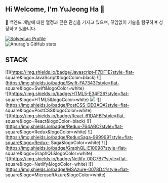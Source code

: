 ## Hi Welcome, I'm YuJeong Ha 👋

💼 백엔드 개발에 대한 열정과 깊은 관심을 가지고 있으며, 끊임없이 기술을 탐구하며 성장하고 있습니다.

<!--
**HaYuJeong/HaYuJeong** is a ✨ _special_ ✨ repository because its `README.md` (this file) appears on your GitHub profile.

Here are some ideas to get you started:

- 🔭 I’m currently working on ...
- 🌱 I’m currently learning ...
- 👯 I’m looking to collaborate on ...
- 🤔 I’m looking for help with ...
- 💬 Ask me about ...
- 📫 How to reach me: ...
- 😄 Pronouns: ...
- ⚡ Fun fact: ...
-->

[![Solved.ac Profile](http://mazassumnida.wtf/api/generate_badge?boj=hayj6935)](https://solved.ac/hayj6935)
<br/>
![Anurag's GitHub stats](https://github-readme-stats.vercel.app/api?username=HaYuJeong&show_icons=true&theme=radical) 
## STACK

![](https://img.shields.io/badge/Javascript-F7DF1E?style=flat-
square&logo=JavaScript&logoColor=black)
![](https://img.shields.io/badge/Swift-FA7343?style=flat-
square&logo=Swift&logoColor=white)
<br>
![](https://img.shields.io/badge/HTML5-E34F26?style=flat-
square&logo=HTML5&logoColor=white)
![](https://img.shields.io/badge/CSS3-1572B6?style=flat-square&logo=CSS3&logoColor=white)
![](https://img.shields.io/badge/PostCSS-DD3AOA?style=flat-
square&logo=PostCSS&logoColor=white)
<br>
![](https://img.shields.io/badge/React-61DAFB?style=flat-
square&logo=React&logoColor=black)
![](https://img.shields.io/badge/Redux-764ABC?style=flat-
square&logo=Redux&logoColor=white)
![](https://img.shields.io/badge/ReduxSaga-999999?style=flat-square&logo=Redux-
Saga&logoColor=white)
! [](https://img.shields.io/badge/GraphQL-E10098?style=flat-
square&logo=GraphQL&logoColor=white)
<br>
![](https://img.shields.io/badge/Netlify-00C7B7?style=flat-
square&logo=Netlify&logoColor=white)
![](https://img.shields.io/badge/MSAzure-0078D4?style=flat-
square&logo=MicrosoftAzure&logoColor=white)
